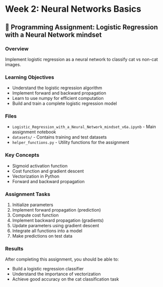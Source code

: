 # Week 2: Neural Networks Basics

## 📝 Programming Assignment: Logistic Regression with a Neural Network mindset

### Overview
Implement logistic regression as a neural network to classify cat vs non-cat images.

### Learning Objectives
- Understand the logistic regression algorithm
- Implement forward and backward propagation
- Learn to use numpy for efficient computation
- Build and train a complete logistic regression model

### Files
- `Logistic_Regression_with_a_Neural_Network_mindset_v6a.ipynb` - Main assignment notebook
- `datasets/` - Contains training and test datasets
- `helper_functions.py` - Utility functions for the assignment

### Key Concepts
- Sigmoid activation function
- Cost function and gradient descent
- Vectorization in Python
- Forward and backward propagation

### Assignment Tasks
1. Initialize parameters
2. Implement forward propagation (prediction)
3. Compute cost function
4. Implement backward propagation (gradients)
5. Update parameters using gradient descent
6. Integrate all functions into a model
7. Make predictions on test data

### Results
After completing this assignment, you should be able to:
- Build a logistic regression classifier
- Understand the importance of vectorization
- Achieve good accuracy on the cat classification task